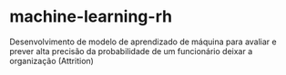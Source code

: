# machine-learning-rh
Desenvolvimento de modelo de aprendizado de máquina para avaliar e prever alta precisão da probabilidade de um funcionário deixar a organização (Attrition)
